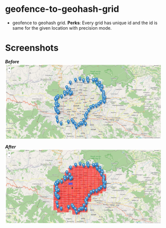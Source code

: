 # geofence-to-geohash-grid
- geofence to geohash grid. 
**Perks**: Every grid has unique id and the id is same for the given location with precision mode.
# Screenshots

***Before***
![geofence_to_geohash_grid](./screenshots/ksnip_20230823-032924.png)<br/>

***After***
![geofence_to_geohash_grid](./screenshots/ksnip_20230823-033927.png)
